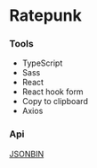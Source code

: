 # Ratepunk

### Tools
- TypeScript
- Sass
- React
- React hook form
- Copy to clipboard
- Axios

### Api
[JSONBIN](https://api.jsonbin.io/v3/b/65e1dc8a266cfc3fde919313)